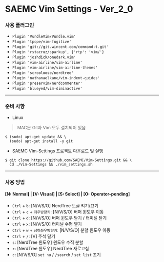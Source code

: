 # SAEMC Vim Settings - Ver_2_0

### 사용 플러그인

- `Plugin 'VundleVim/Vundle.vim'`  
- `Plugin 'tpope/vim-fugitive'`  
- `Plugin 'git://git.wincent.com/command-t.git'`  
- `Plugin 'rstacruz/sparkup', {'rtp': 'vim/'}`  
- `Plugin 'joshdick/onedark.vim'`  
- `Plugin 'vim-airline/vim-airline'`  
- `Plugin 'vim-airline/vim-airline-themes'`  
- `Plugin 'scrooloose/nerdtree'`  
- `Plugin 'nathanaelkane/vim-indent-guides'`  
- `Plugin 'preservim/nerdcommenter'`  
- `Plugin 'blueyed/vim-diminactive'`  

---

### 준비 사항

- Linux  
> MAC은 Git과 Vim 모두 설치되어 있음
```
$ (sudo) apt-get update && \
  (sudo) apt-get install -y git
```

- SAEMC Vim-Settings 프로젝트 다운로드 및 실행  
```
$ git clone https://github.com/SAEMC/Vim-Settings.git && \
  cd ./Vim-Settings && ./vim_settings.sh
```

---

### 사용 방법

#### [N: Normal] | [V: Visual] | [S: Select] | [O: Operator-pending]

- `Ctrl` + `b`: [N/V/S/O] NerdTree 토글 켜기/끄기  
- `Ctrl` + `c` + `좌우방향키`: [N/V/S/O] 버퍼 윈도우 이동  
- `Ctrl` + `d`: [N/V/S/O] 버퍼 윈도우 닫기 / 터미널 닫기  
- `Ctrl` + `x`: [N/V/S/O] 터미널 수평 열기  
- `Ctrl` + `w` + `상하좌우방향키`: [N/V/S/O] 분할 윈도우 이동  
- `Ctrl` + `/`: [V] 주석 달기  
- `s`: [NerdTree 윈도우] 윈도우 수직 분할  
- `r`: [NerdTree 윈도우] NerdTree 새로고침  
- `c`: [N/V/S/O] `set nu` / `/search` / `set list` 끄기  

<br/>

